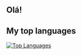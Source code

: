 ## Olá!

## My top languages
[![Top Languages](https://github-readme-stats.vercel.app/api/top-langs/?username=brenulevi&layout=compact&theme=vue&hide=shaderlab,hlsl&langs_count=7)](https://github.com/BrenuLevi?tab=repositories)
